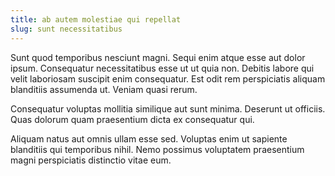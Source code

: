 ```yaml
---
title: ab autem molestiae qui repellat
slug: sunt necessitatibus
---
```


Sunt quod temporibus nesciunt magni. Sequi enim atque esse aut dolor ipsum. Consequatur necessitatibus esse ut ut quia non. Debitis labore qui velit laboriosam suscipit enim consequatur. Est odit rem perspiciatis aliquam blanditiis assumenda ut. Veniam quasi rerum.

Consequatur voluptas mollitia similique aut sunt minima. Deserunt ut officiis. Quas dolorum quam praesentium dicta ex consequatur qui.

Aliquam natus aut omnis ullam esse sed. Voluptas enim ut sapiente blanditiis qui temporibus nihil. Nemo possimus voluptatem praesentium magni perspiciatis distinctio vitae eum.
